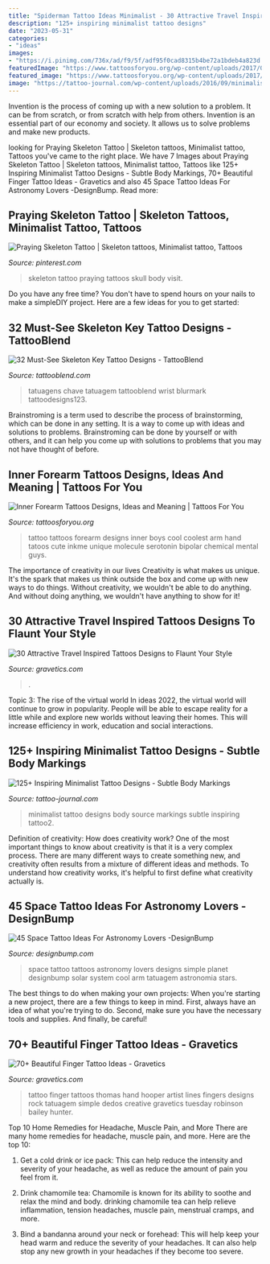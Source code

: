 ```yaml
---
title: "Spiderman Tattoo Ideas Minimalist - 30 Attractive Travel Inspired Tattoos Designs To Flaunt Your Style"
description: "125+ inspiring minimalist tattoo designs"
date: "2023-05-31"
categories:
- "ideas"
images:
- "https://i.pinimg.com/736x/ad/f9/5f/adf95f0cad8315b4be72a1bdeb4a823d.jpg"
featuredImage: "https://www.tattoosforyou.org/wp-content/uploads/2017/06/Inner-Forearm-Tattoo-Designs.jpg"
featured_image: "https://www.tattoosforyou.org/wp-content/uploads/2017/06/Inner-Forearm-Tattoo-Designs.jpg"
image: "https://tattoo-journal.com/wp-content/uploads/2016/09/minimalist-tattoo2-650x650.jpg"
---
```



Invention is the process of coming up with a new solution to a problem. It can be from scratch, or from scratch with help from others. Invention is an essential part of our economy and society. It allows us to solve problems and make new products.

	

		
looking for Praying Skeleton Tattoo | Skeleton tattoos, Minimalist tattoo, Tattoos you've came to the right place. We have 7 Images about Praying Skeleton Tattoo | Skeleton tattoos, Minimalist tattoo, Tattoos like 125+ Inspiring Minimalist Tattoo Designs - Subtle Body Markings, 70+ Beautiful Finger Tattoo Ideas - Gravetics and also 45 Space Tattoo Ideas For Astronomy Lovers -DesignBump. Read more:
		
    
## Praying Skeleton Tattoo | Skeleton Tattoos, Minimalist Tattoo, Tattoos

<img loading=lazy src="https://i.pinimg.com/736x/ad/f9/5f/adf95f0cad8315b4be72a1bdeb4a823d.jpg" onerror="this.onerror=null;this.src='https://tse2.mm.bing.net/th?id=OIP.79F8-Ns5l18zdVxIkoXemwHaNk&amp;pid=15.1';" alt="Praying Skeleton Tattoo | Skeleton tattoos, Minimalist tattoo, Tattoos">

_Source: pinterest.com_

>skeleton tattoo praying tattoos skull body visit. 

	

Do you have any free time? You don't have to spend hours on your nails to make a simpleDIY project. Here are a few ideas for you to get started: 

    
## 32 Must-See Skeleton Key Tattoo Designs - TattooBlend

<img loading=lazy src="https://tattooblend.com/wp-content/uploads/2017/02/19-6.jpg" onerror="this.onerror=null;this.src='https://tse3.mm.bing.net/th?id=OIP.i6XPx_rEKrvds9v_AJCqNgHaHY&amp;pid=15.1';" alt="32 Must-See Skeleton Key Tattoo Designs - TattooBlend">

_Source: tattooblend.com_

>tatuagens chave tatuagem tattooblend wrist blurmark tattoodesigns123. 

	

Brainstroming is a term used to describe the process of brainstorming, which can be done in any setting. It is a way to come up with ideas and solutions to problems. Brainstroming can be done by yourself or with others, and it can help you come up with solutions to problems that you may not have thought of before.

    
## Inner Forearm Tattoos Designs, Ideas And Meaning | Tattoos For You

<img loading=lazy src="https://www.tattoosforyou.org/wp-content/uploads/2017/06/Inner-Forearm-Tattoo-Designs.jpg" onerror="this.onerror=null;this.src='https://tse1.mm.bing.net/th?id=OIP.vYztCZtixW4zmCz2nwgRnAHaNK&amp;pid=15.1';" alt="Inner Forearm Tattoos Designs, Ideas and Meaning | Tattoos For You">

_Source: tattoosforyou.org_

>tattoo tattoos forearm designs inner boys cool coolest arm hand tatoos cute inkme unique molecule serotonin bipolar chemical mental guys. 

	

The importance of creativity in our lives
Creativity is what makes us unique. It's the spark that makes us think outside the box and come up with new ways to do things. Without creativity, we wouldn't be able to do anything. And without doing anything, we wouldn't have anything to show for it!

    
## 30 Attractive Travel Inspired Tattoos Designs To Flaunt Your Style

<img loading=lazy src="https://www.gravetics.com/wp-content/uploads/2017/05/Travel-Inspired-Tattoos-traveltattoos.jpg" onerror="this.onerror=null;this.src='https://tse4.mm.bing.net/th?id=OIP.yTyGJTRYgikZIdKT6xT1YQHaHa&amp;pid=15.1';" alt="30 Attractive Travel Inspired Tattoos Designs to Flaunt Your Style">

_Source: gravetics.com_

>. 

	

Topic 3: The rise of the virtual world
In ideas 2022, the virtual world will continue to grow in popularity. People will be able to escape reality for a little while and explore new worlds without leaving their homes. This will increase efficiency in work, education and social interactions.

    
## 125+ Inspiring Minimalist Tattoo Designs - Subtle Body Markings

<img loading=lazy src="https://tattoo-journal.com/wp-content/uploads/2016/09/minimalist-tattoo2-650x650.jpg" onerror="this.onerror=null;this.src='https://tse4.mm.bing.net/th?id=OIP.ZD_DbcyJx_TZNTkDUlNvHAHaHa&amp;pid=15.1';" alt="125+ Inspiring Minimalist Tattoo Designs - Subtle Body Markings">

_Source: tattoo-journal.com_

>minimalist tattoo designs body source markings subtle inspiring tattoo2. 

	

Definition of creativity: How does creativity work?
One of the most important things to know about creativity is that it is a very complex process. There are many different ways to create something new, and creativity often results from a mixture of different ideas and methods. To understand how creativity works, it's helpful to first define what creativity actually is.

    
## 45 Space Tattoo Ideas For Astronomy Lovers -DesignBump

<img loading=lazy src="http://designbump.com/wp-content/uploads/2014/12/space-star-tattoos-13.jpg" onerror="this.onerror=null;this.src='https://tse4.mm.bing.net/th?id=OIP.il5TJf9rjzD8QUTxFJzZ5AHaNJ&amp;pid=15.1';" alt="45 Space Tattoo Ideas For Astronomy Lovers -DesignBump">

_Source: designbump.com_

>space tattoo tattoos astronomy lovers designs simple planet designbump solar system cool arm tatuagem astronomia stars. 

	

The best things to do when making your own projects:
When you're starting a new project, there are a few things to keep in mind. First, always have an idea of what you're trying to do. Second, make sure you have the necessary tools and supplies. And finally, be careful!

    
## 70+ Beautiful Finger Tattoo Ideas - Gravetics

<img loading=lazy src="https://www.gravetics.com/wp-content/uploads/2018/05/Finger-Tattoo-Ideas-64.jpg" onerror="this.onerror=null;this.src='https://tse1.mm.bing.net/th?id=OIP.QbPO6n3OIvFNQH-OztYaOQHaLG&amp;pid=15.1';" alt="70+ Beautiful Finger Tattoo Ideas - Gravetics">

_Source: gravetics.com_

>tattoo finger tattoos thomas hand hooper artist lines fingers designs rock tatuagem simple dedos creative gravetics tuesday robinson bailey hunter. 

	

Top 10 Home Remedies for Headache, Muscle Pain, and More
There are many home remedies for headache, muscle pain, and more. Here are the top 10:
1. Get a cold drink or ice pack: This can help reduce the intensity and severity of your headache, as well as reduce the amount of pain you feel from it.

2. Drink chamomile tea: Chamomile is known for its ability to soothe and relax the mind and body. drinking chamomile tea can help relieve inflammation, tension headaches, muscle pain, menstrual cramps, and more.

3. Bind a bandanna around your neck or forehead: This will help keep your head warm and reduce the severity of your headaches. It can also help stop any new growth in your headaches if they become too severe.


